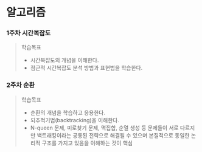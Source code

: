  # 알고리즘

### 1주차 시간복잡도 
> 학습목표 
> - 시간복잡도의 개념을 이해한다.
> - 점근적 시간복잡도 분석 방법과 표현법을 학습한다. 

### 2주차 순환 
> 학습목표
> - 순환의 개념을 학습하고 응용한다.
> - 되추적기법(backtracking)을 이해한다.
> - N-queen 문제, 미로찾기 문제, 멱집합, 순열 생성 등 문제들이 서로 다르지만 백트래킹이라는 공통된 전략으로 해결될 수 있으며 본질적으로 동일한 논리적 구조를 가지고 있음을 이해하는 것이 핵심 